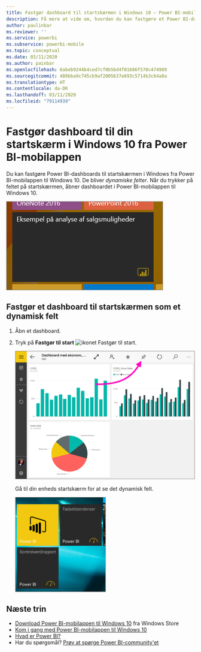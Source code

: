 ```yaml
---
title: Fastgør dashboard til startskærmen i Windows 10 – Power BI-mobilapp
description: Få mere at vide om, hvordan du kan fastgøre et Power BI-dashboard til startskærmen i Windows 10 fra Power BI-mobilappen, så du kan få et hurtigt overblik over vigtige målinger.
author: paulinbar
ms.reviewer: ''
ms.service: powerbi
ms.subservice: powerbi-mobile
ms.topic: conceptual
ms.date: 03/11/2020
ms.author: painbar
ms.openlocfilehash: 6abeb9244b4ced7cf0b56d4f01686f570c474989
ms.sourcegitcommit: 480bba9c745cb9af2005637e693c5714b3c64a8a
ms.translationtype: HT
ms.contentlocale: da-DK
ms.lasthandoff: 03/11/2020
ms.locfileid: "79114939"
---
```

# <a name="pin-a-dashboard-to-your-windows-10-start-screen-from-the-power-bi-mobile-app"></a>Fastgør dashboard til din startskærm i Windows 10 fra Power BI-mobilappen
Du kan fastgøre Power BI-dashboards til startskærmen i Windows fra Power BI-mobilappen til Windows 10. De bliver *dynamiske felter*. Når du trykker på feltet på startskærmen, åbner dashboardet i Power BI-mobilappen til Windows 10.

![Dynamisk felt i Windows](./media/mobile-pin-dashboard-start-screen-windows-10-phone-app/power-bi-windows-10-pin-start-screen.png)

## <a name="pin-a-dashboard-to-your-start-screen-as-a-live-tile"></a>Fastgør et dashboard til startskærmen som et dynamisk felt
1. Åbn et dashboard.
2. Tryk på **Fastgør til start** ![ikonet Fastgør til start](./media/mobile-pin-dashboard-start-screen-windows-10-phone-app/power-bi-windows-10-pin-start-icon.png).
   
   ![Øverste menulinje i Windows 10-mobilappen](./media/mobile-pin-dashboard-start-screen-windows-10-phone-app/power-bi-windows-10-pin-start.png)
   
   Gå til din enheds startskærm for at se det dynamisk felt.
   
   ![Dynamisk felt i Windows 10](./media/mobile-pin-dashboard-start-screen-windows-10-phone-app/pbi_win10ph_startscrn.png)

## <a name="next-steps"></a>Næste trin
* [Download Power BI-mobilappen til Windows 10](https://go.microsoft.com/fwlink/?LinkID=526478) fra Windows Store  
* [Kom i gang med Power BI-mobilappen til Windows 10](mobile-windows-10-phone-app-get-started.md)  
* [Hvad er Power BI?](../../fundamentals/power-bi-overview.md)
* Har du spørgsmål? [Prøv at spørge Power BI-community'et](https://community.powerbi.com/)

